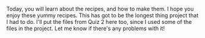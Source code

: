Today, you will learn about the recipes, and how to make them. I hope you enjoy these yummy recipes. This has got to be the longest thing project that I had to do. I'll put the files from Quiz 2 here too, since I used some of the files in the project. Let me know if there's any problems with it!
